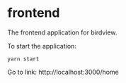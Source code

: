 # frontend
The frontend application for birdview.

To start the application:
```
yarn start
```
Go to link: http://localhost:3000/home